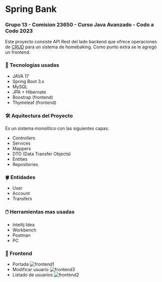 # Spring Bank

### Grupo 13 - Comision 23650 - Curso Java Avanzado - Codo a Codo 2023

Este proyecto consiste API Rest del lado backend que ofrece operaciones de [CRUD](https://en.wikipedia.org/wiki/Create,_read,_update_and_delete) para un sistema de homebaking. Como punto extra se le agregó un frontend.

### 🥊 Tecnologias usadas
- JAVA 17
- Spring Boot 3.x
- MySQL
- JPA + Hibernate
- Boostrap (frontend)
- Thymeleaf (frontend)

### 🛠️ Aquitectura del Proyecto
Es un sistema *monolítico* con las siguientes capas:
* Controllers
* Services
* Mappers
* DTO (Data Transfer Objects)
* Entities
* Repositories

### 🍀 Entidades
- User
- Account
- Transfers

### 🖱️ Herramientas mas usadas
- Intellij Idea
- Workbench
- Postman
- PC
  
### 🎨 Frontend
* Portada
![frontend1](https://github.com/Grupo13SpringComision23650/ElRepositoryDelGrupo13/assets/76755663/f1a887f8-11f6-49af-8da9-07dee086b7d4)
* Modificar usuario
![frontend3](https://github.com/Grupo13SpringComision23650/ElRepositoryDelGrupo13/assets/76755663/eb44dc09-3cca-45f6-ba95-878a880c2833)
* Listado de usuarios
![frontend2](https://github.com/Grupo13SpringComision23650/ElRepositoryDelGrupo13/assets/76755663/c2f08a87-04c3-4aba-9b8b-0849f325096e)

